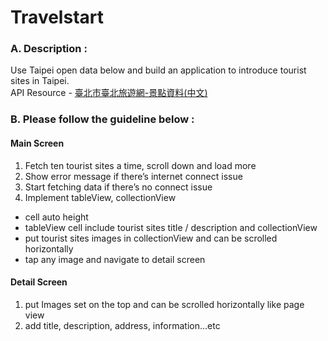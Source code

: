 # Travelstart

### A. Description :

Use Taipei open data below and build an application to introduce tourist sites in Taipei.<br> 
API Resource - [臺北市臺北旅遊網-景點資料(中文)](https://data.taipei/opendata/datalist/apiAccess?scope=resourceAquire&rid=36847f3f-deff-4183-a5bb-800737591de5)

### B. Please follow the guideline below :
#### Main Screen
1. Fetch ten tourist sites a time, scroll down and load more
2. Show error message if there’s internet connect issue
3. Start fetching data if there’s no connect issue
4. Implement tableView, collectionView
  * cell auto height
  * tableView cell include tourist sites title / description and collectionView
  * put tourist sites images in collectionView and can be scrolled horizontally
  * tap any image and navigate to detail screen
#### Detail Screen
1. put Images set on the top and can be scrolled horizontally like page view
2. add title, description, address, information...etc
